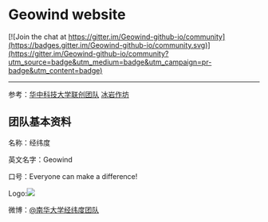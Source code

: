 # Geowind website 

[![Join the chat at https://gitter.im/Geowind-github-io/community](https://badges.gitter.im/Geowind-github-io/community.svg)](https://gitter.im/Geowind-github-io/community?utm_source=badge&utm_medium=badge&utm_campaign=pr-badge&utm_content=badge)

----------

参考：[华中科技大学联创团队](http://www.hustunique.com/)
[冰岩作坊](http://www.bingyan.net/)


## 团队基本资料

名称：经纬度

英文名字：Geowind

口号：Everyone can make a difference!

Logo:![](https://geowind-1257562436.cos.ap-chengdu.myqcloud.com/logo-light.jpg)


微博：[@南华大学经纬度团队](http://weibo.com/geowind)

